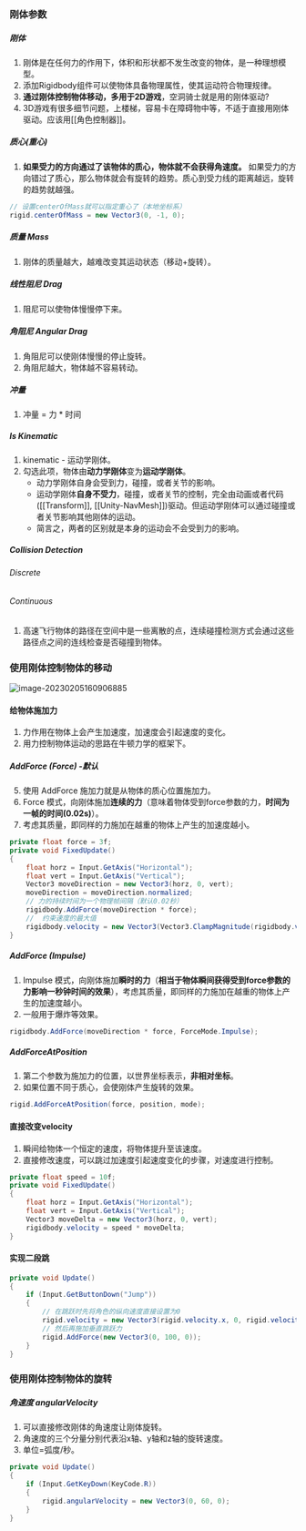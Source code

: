 


### 刚体参数

##### 刚体

1. 刚体是在任何力的作用下，体积和形状都不发生改变的物体，是一种理想模型。
2. 添加Rigidbody组件可以使物体具备物理属性，使其运动符合物理规律。
3. **通过刚体控制物体移动，多用于2D游戏**，空洞骑士就是用的刚体驱动?
4. 3D游戏有很多细节问题，上楼梯，容易卡在障碍物中等，不适于直接用刚体驱动。应该用[[角色控制器]]。

##### 质心(重心)

1. **如果受力的方向通过了该物体的质心，物体就不会获得角速度。** 如果受力的方向错过了质心，那么物体就会有旋转的趋势。质心到受力线的距离越远，旋转的趋势就越强。

```cs
// 设置centerOfMass就可以指定重心了（本地坐标系）
rigid.centerOfMass = new Vector3(0, -1, 0);
```

##### 质量 Mass

1. 刚体的质量越大，越难改变其运动状态（移动+旋转）。

##### 线性阻尼 Drag

1. 阻尼可以使物体慢慢停下来。

##### 角阻尼 Angular Drag

1. 角阻尼可以使刚体慢慢的停止旋转。
2. 角阻尼越大，物体越不容易转动。


##### 冲量

1. 冲量 = 力 * 时间

##### Is Kinematic

1. kinematic - 运动学刚体。
2. 勾选此项，物体由**动力学刚体**变为**运动学刚体**。
    - 动力学刚体自身会受到力，碰撞，或者关节的影响。
    - 运动学刚体**自身不受力**，碰撞，或者关节的控制，完全由动画或者代码([[Transform]], [[Unity-NavMesh]])驱动。但运动学刚体可以通过碰撞或者关节影响其他刚体的运动。
    - 简言之，两者的区别就是本身的运动会不会受到力的影响。


##### Collision Detection

###### Discrete

###### Continuous

1. 高速飞行物体的路径在空间中是一些离散的点，连续碰撞检测方式会通过这些路径点之间的连线检查是否碰撞到物体。


### 使用刚体控制物体的移动

![image-20230205160906885](https://cdn.jsdelivr.net/gh/yzngo/ImageHosting/img/202302051610248.png)

#### 给物体施加力

1. 力作用在物体上会产生加速度，加速度会引起速度的变化。
2. 用力控制物体运动的思路在牛顿力学的框架下。

##### AddForce (Force) -默认

5. 使用 AddForce 施加力就是从物体的质心位置施加力。
7. Force 模式，向刚体施加**连续的力**（意味着物体受到force参数的力，**时间为一帧的时间(0.02s)**）。
8. 考虑其质量，即同样的力施加在越重的物体上产生的加速度越小。

```cs
private float force = 3f;
private void FixedUpdate()
{
    float horz = Input.GetAxis("Horizontal");
    float vert = Input.GetAxis("Vertical");
    Vector3 moveDirection = new Vector3(horz, 0, vert);
    moveDirection = moveDirection.normalized;
    // 力的持续时间为一个物理帧间隔（默认0.02秒）
    rigidbody.AddForce(moveDirection * force);
    //  约束速度的最大值
    rigidbody.velocity = new Vector3(Vector3.ClampMagnitude(rigidbody.velocity, 5f));)
}
```

##### AddForce (Impulse)

1. Impulse 模式，向刚体施加**瞬时的力**（**相当于物体瞬间获得受到force参数的力影响一秒钟时间的效果**），考虑其质量，即同样的力施加在越重的物体上产生的加速度越小。
2. 一般用于爆炸等效果。

```cs
rigidbody.AddForce(moveDirection * force, ForceMode.Impulse);
```


##### AddForceAtPosition

1. 第二个参数为施加力的位置，以世界坐标表示，**非相对坐标**。
2. 如果位置不同于质心，会使刚体产生旋转的效果。

```cs
rigid.AddForceAtPosition(force, position, mode);
```

#### 直接改变velocity

1. 瞬间给物体一个恒定的速度，将物体提升至该速度。
2. 直接修改速度，可以跳过加速度引起速度变化的步骤，对速度进行控制。

```cs
private float speed = 10f;
private void FixedUpdate()
{
    float horz = Input.GetAxis("Horizontal");
    float vert = Input.GetAxis("Vertical");
    Vector3 moveDelta = new Vector3(horz, 0, vert);
    rigidbody.velocity = speed * moveDelta;
}
```

#### 实现二段跳

```cs
private void Update()
{
    if (Input.GetButtonDown("Jump"))
    {
        // 在跳跃时先将角色的纵向速度直接设置为0
        rigid.velocity = new Vector3(rigid.velocity.x, 0, rigid.velocity.z);
        // 然后再施加垂直跳跃力
        rigid.AddForce(new Vector3(0, 100, 0));
    }
}
```



### 使用刚体控制物体的旋转

##### 角速度 angularVelocity

1. 可以直接修改刚体的角速度让刚体旋转。
2. 角速度的三个分量分别代表沿x轴、y轴和z轴的旋转速度。
3. 单位=弧度/秒。

```cs
private void Update()
{
    if (Input.GetKeyDown(KeyCode.R))
    {
        rigid.angularVelocity = new Vector3(0, 60, 0);
    }
}
```
